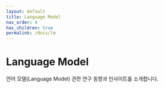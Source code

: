 ```yaml
---
layout: default
title: Language Model
nav_order: 4
has_children: true
permalink: /docs/lm
---
```


# Language Model

언어 모델(Language Model) 관련 연구 동향과 인사이트를 소개합니다.
